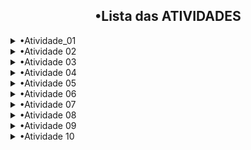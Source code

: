 <h2 align="center">•Lista das ATIVIDADES</h2></h2>

<details>
  Detalhes.
<Summary>
  •Atividade_01
  
</Summary>
</details>

<details>
  Detalhes.
<Summary>
  •Atividade 02
  
</Summary>
</details>

<details>
  Detalhes.
<Summary>
  •Atividade 03 
  
</Summary>
</details>

<details>
  Detalhes.
<Summary>
  •Atividade 04 
  
</Summary>
</details>

<details>
  Detalhes.
<Summary>
  •Atividade 05 
  
</Summary>
</details>

<details>
  Detalhes.
<Summary>
  •Atividade 06 
  
</Summary>
</details>

<details>
 Detalhes.
<Summary>
  •Atividade 07 
  
</Summary>
</details>
<details>
  Detalhes.
<Summary>
  •Atividade 08
  
</Summary>
</details>

<details>
  Detalhes.
<Summary>
  •Atividade 09 
  
</Summary>
</details>
<details>
  Detalhes.
<Summary>
  •Atividade 10 
  
</Summary>
</details>

<br/>
